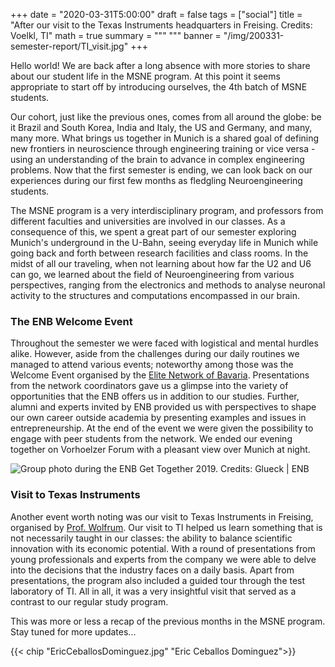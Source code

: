 +++
date = "2020-03-31T5:00:00"
draft = false
tags = ["social"]
title = "After our visit to the Texas Instruments headquarters in Freising. Credits: Voelkl, TI" 
math = true
summary = """
"""
banner = "/img/200331-semester-report/TI_visit.jpg"
+++

Hello world! We are back after a long absence with more stories to share
about our student life in the MSNE program. At this point it seems
appropriate to start off by introducing ourselves, the 4th batch of MSNE
students.

Our cohort, just like the previous ones, comes from all around the
globe: be it Brazil and South Korea, India and Italy, the US and
Germany, and many, many more. What brings us together in Munich is a
shared goal of defining new frontiers in neuroscience through
engineering training or vice versa - using an understanding of the brain
to advance in complex engineering problems. Now that the first semester
is ending, we can look back on our experiences during our first few
months as fledgling Neuroengineering students.

The MSNE program is a very interdisciplinary program, and professors
from different faculties and universities are involved in our classes.
As a consequence of this, we spent a great part of our semester
exploring Munich's underground in the U-Bahn, seeing everyday life in
Munich while going back and forth between research facilities and class
rooms. In the midst of all our traveling, when not learning about how
far the U2 and U6 can go, we learned about the field of Neuroengineering
from various perspectives, ranging from the electronics and methods to
analyse neuronal activity to the structures and computations encompassed
in our brain.

### The ENB Welcome Event
Throughout the semester we were faced with logistical and mental hurdles
alike. However, aside from the challenges during our daily routines we
managed to attend various events; noteworthy among those was the Welcome
Event organised by the [Elite Network of Bavaria](https://www.elitenetzwerk.bayern.de/elite-network-home/elitefoerderung/?L=2). Presentations from the
network coordinators gave us a glimpse into the variety of opportunities
that the ENB offers us in addition to our studies. Further, alumni and
experts invited by ENB provided us with perspectives to shape our own
career outside academia by presenting examples and issues in
entrepreneurship. At the end of the event we were given the possibility
to engage with peer students from the network. We ended our evening
together on Vorhoelzer Forum with a pleasant view over Munich at night.

![Group photo during the ENB Get Together 2019. Credits: Glueck \| ENB](/img/200331-semester-report/enb_meet.jpg)

### Visit to Texas Instruments
Another event worth noting was our visit to Texas Instruments in
Freising, organised by [Prof. Wolfrum](https://www.professoren.tum.de/en/wolfrum-bernhard/). Our visit to TI helped us learn
something that is not necessarily taught in our classes: the ability to
balance scientific innovation with its economic potential. With a round
of presentations from young professionals and experts from the company
we were able to delve into the decisions that the industry faces on a
daily basis. Apart from presentations, the program also included a
guided tour through the test laboratory of TI. All in all, it was a very
insightful visit that served as a contrast to our regular study program.

This was more or less a recap of the previous months in the MSNE
program. Stay tuned for more updates...

{{< chip "EricCeballosDominguez.jpg" "Eric Ceballos Dominguez">}}
